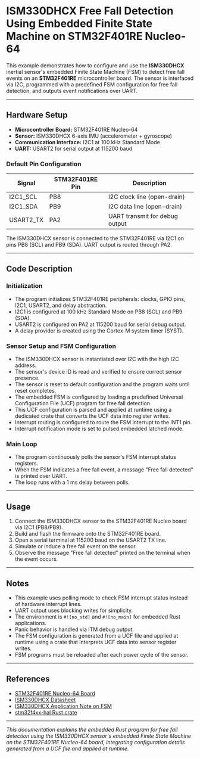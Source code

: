 # ISM330DHCX Free Fall Detection Using Embedded Finite State Machine on STM32F401RE Nucleo-64

This example demonstrates how to configure and use the **ISM330DHCX** inertial sensor's embedded Finite State Machine (FSM) to detect free fall events on an **STM32F401RE** microcontroller board. The sensor is interfaced via I2C, programmed with a predefined FSM configuration for free fall detection, and outputs event notifications over UART.

---

## Hardware Setup

- **Microcontroller Board:** STM32F401RE Nucleo-64
- **Sensor:** ISM330DHCX 6-axis IMU (accelerometer + gyroscope)
- **Communication Interface:** I2C1 at 100 kHz Standard Mode
- **UART:** USART2 for serial output at 115200 baud

### Default Pin Configuration

| Signal       | STM32F401RE Pin | Description                    |
|--------------|-----------------|-------------------------------|
| I2C1_SCL     | PB8             | I2C clock line (open-drain)   |
| I2C1_SDA     | PB9             | I2C data line (open-drain)    |
| USART2_TX    | PA2             | UART transmit for debug output|

The ISM330DHCX sensor is connected to the STM32F401RE via I2C1 on pins PB8 (SCL) and PB9 (SDA). UART output is routed through PA2.

---

## Code Description

### Initialization

- The program initializes STM32F401RE peripherals: clocks, GPIO pins, I2C1, USART2, and delay abstraction.
- I2C1 is configured at 100 kHz Standard Mode on PB8 (SCL) and PB9 (SDA).
- USART2 is configured on PA2 at 115200 baud for serial debug output.
- A delay provider is created using the Cortex-M system timer (SYST).

### Sensor Setup and FSM Configuration

- The ISM330DHCX sensor is instantiated over I2C with the high I2C address.
- The sensor's device ID is read and verified to ensure correct sensor presence.
- The sensor is reset to default configuration and the program waits until reset completes.
- The embedded FSM is configured by loading a predefined Universal Configuration File (UCF) program for free fall detection.
- This UCF configuration is parsed and applied at runtime using a dedicated crate that converts the UCF data into register writes.
- Interrupt routing is configured to route the FSM interrupt to the INT1 pin.
- Interrupt notification mode is set to pulsed embedded latched mode.

### Main Loop

- The program continuously polls the sensor's FSM interrupt status registers.
- When the FSM indicates a free fall event, a message "Free fall detected" is printed over UART.
- The loop runs with a 1 ms delay between polls.

---

## Usage

1. Connect the ISM330DHCX sensor to the STM32F401RE Nucleo board via I2C1 (PB8/PB9).
2. Build and flash the firmware onto the STM32F401RE board.
3. Open a serial terminal at 115200 baud on the USART2 TX line.
4. Simulate or induce a free fall event on the sensor.
5. Observe the message "Free fall detected" printed on the terminal when the event occurs.

---

## Notes

- This example uses polling mode to check FSM interrupt status instead of hardware interrupt lines.
- UART output uses blocking writes for simplicity.
- The environment is `#![no_std]` and `#![no_main]` for embedded Rust applications.
- Panic behavior is handled via ITM debug output.
- The FSM configuration is generated from a UCF file and applied at runtime using a crate that interprets UCF data into sensor register writes.
- FSM programs must be reloaded after each power cycle of the sensor.

---

## References

- [STM32F401RE Nucleo-64 Board](https://www.st.com/en/evaluation-tools/nucleo-f401re.html)
- [ISM330DHCX Datasheet](https://www.st.com/resource/en/datasheet/ism330dhcx.pdf)
- [ISM330DHCX Application Note on FSM](https://www.st.com/resource/en/application_note/an5388-ism330dhcx-finite-state-machine-stmicroelectronics.pdf)
- [stm32f4xx-hal Rust crate](https://docs.rs/stm32f4xx-hal)

---

*This documentation explains the embedded Rust program for free fall detection using the ISM330DHCX sensor's embedded Finite State Machine on the STM32F401RE Nucleo-64 board, integrating configuration details generated from a UCF file and applied at runtime.*